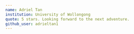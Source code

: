 ```yaml
---
name: Adriel Tan
institution: University of Wollongong
quote: 5 stars. Looking forward to the next adventure.
github_user: adrieltan1
---
```

